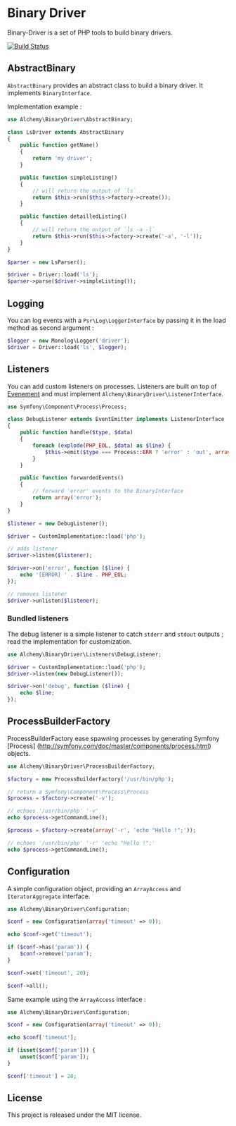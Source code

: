# Binary Driver

Binary-Driver is a set of PHP tools to build binary drivers.

[![Build Status](https://travis-ci.org/alchemy-fr/BinaryDriver.png?branch=master)](https://travis-ci.org/alchemy-fr/BinaryDriver)

## AbstractBinary

`AbstractBinary` provides an abstract class to build a binary driver. It implements
`BinaryInterface`.

Implementation example :

```php
use Alchemy\BinaryDriver\AbstractBinary;

class LsDriver extends AbstractBinary
{
    public function getName()
    {
        return 'my driver';
    }

    public function simpleListing()
    {
        // will return the output of `ls`
        return $this->run($this->factory->create());
    }

    public function detailledListing()
    {
        // will return the output of `ls -a -l`
        return $this->run($this->factory->create('-a', '-l'));
    }
}

$parser = new LsParser();

$driver = Driver::load('ls');
$parser->parse($driver->simpleListing());
```

## Logging

You can log events with a `Psr\Log\LoggerInterface` by passing it in the load
method as second argument :

```php
$logger = new Monolog\Logger('driver');
$driver = Driver::load('ls', $logger);
```

## Listeners

You can add custom listeners on processes.
Listeners are built on top of [Evenement](https://github.com/igorw/evenement)
and must implement `Alchemy\BinaryDriver\ListenerInterface`.

```php
use Symfony\Component\Process\Process;

class DebugListener extends EventEmitter implements ListenerInterface
{
    public function handle($type, $data)
    {
        foreach (explode(PHP_EOL, $data) as $line) {
            $this->emit($type === Process::ERR ? 'error' : 'out', array($line));
        }
    }

    public function forwardedEvents()
    {
        // forward 'error' events to the BinaryInterface
        return array('error');
    }
}

$listener = new DebugListener();

$driver = CustomImplementation::load('php');

// adds listener
$driver->listen($listener);

$driver->on('error', function ($line) {
    echo '[ERROR] ' . $line . PHP_EOL;
});

// removes listener
$driver->unlisten($listener);
```

### Bundled listeners

The debug listener is a simple listener to catch `stderr` and `stdout` outputs ;
read the implementation for customization.

```php
use Alchemy\BinaryDriver\Listeners\DebugListener;

$driver = CustomImplementation::load('php');
$driver->listen(new DebugListener());

$driver->on('debug', function ($line) {
    echo $line;
});
```

## ProcessBuilderFactory

ProcessBuilderFactory ease spawning processes by generating Symfony [Process]
(http://symfony.com/doc/master/components/process.html) objects.

```php
use Alchemy\BinaryDriver\ProcessBuilderFactory;

$factory = new ProcessBuilderFactory('/usr/bin/php');

// return a Symfony\Component\Process\Process
$process = $factory->create('-v');

// echoes '/usr/bin/php' '-v'
echo $process->getCommandLine();

$process = $factory->create(array('-r', 'echo "Hello !";'));

// echoes '/usr/bin/php' '-r' 'echo "Hello !";'
echo $process->getCommandLine();
```

## Configuration

A simple configuration object, providing an `ArrayAccess` and `IteratorAggregate`
interface.

```php
use Alchemy\BinaryDriver\Configuration;

$conf = new Configuration(array('timeout' => 0));

echo $conf->get('timeout');

if ($conf->has('param')) {
    $conf->remove('param');
}

$conf->set('timeout', 20);

$conf->all();
```

Same example using the `ArrayAccess` interface :

```php
use Alchemy\BinaryDriver\Configuration;

$conf = new Configuration(array('timeout' => 0));

echo $conf['timeout'];

if (isset($conf['param'])) {
    unset($conf['param']);
}

$conf['timeout'] = 20;
```

## License

This project is released under the MIT license.
